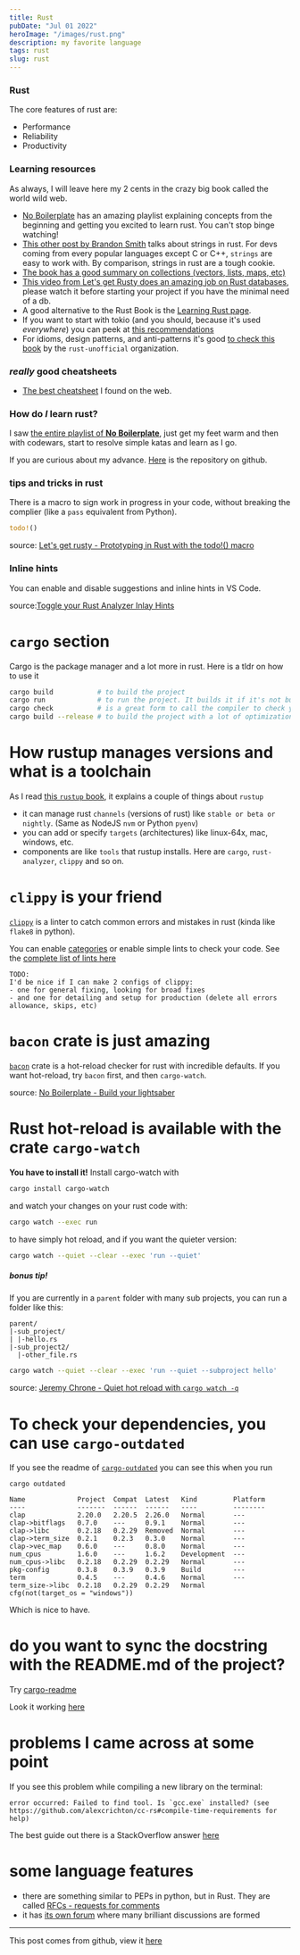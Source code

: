 ```yaml
---
title: Rust
pubDate: "Jul 01 2022"
heroImage: "/images/rust.png"
description: my favorite language
tags: rust
slug: rust
---
```


### Rust

The core features of rust are:

- Performance
- Reliability
- Productivity

### Learning resources

As always, I will leave here my 2 cents in the crazy big book called the world wild web.

- [No Boilerplate](https://www.youtube.com/playlist?list=PLZaoyhMXgBzoM9bfb5pyUOT3zjnaDdSEP) has an amazing playlist explaining concepts from the beginning and getting you excited to learn rust. You can't stop binge watching!
- [This other post by Brandon Smith](https://www.brandons.me/blog/why-rust-strings-seem-hard) talks about strings in rust. For devs coming from every popular languages except C or C++, `strings` are easy to work with. By comparison, strings in rust are a tough cookie.
- [The book has a good summary on collections (vectors, lists, maps, etc)](https://doc.rust-lang.org/std/collections/index.html)
- [This video from Let's get Rusty does an amazing job on Rust databases](https://www.youtube.com/watch?v=FW4oUXHly8c), please watch it before starting your project if you have the minimal need of a db.
- A good alternative to the Rust Book is the [Learning Rust page](https://learning-rust.github.io/docs/).
- If you want to start with tokio (and you should, because it's used _everywhere_) you can peek at [this recommendations](https://youtu.be/ycMiMDHopNc?t=4993)
- For idioms, design patterns, and anti-patterns it's good [to check this book](https://rust-unofficial.github.io/patterns/intro.html) by the `rust-unofficial` organization.

### _really_ good cheatsheets

- [The best cheatsheet](https://cheats.rs/) I found on the web.

### How do _I_ learn rust?

I saw [the entire playlist of **No Boilerplate**](https://www.youtube.com/playlist?list=PLZaoyhMXgBzoM9bfb5pyUOT3zjnaDdSEP), just get my feet warm and then with codewars, start to resolve simple katas and learn as I go.

If you are curious about my advance. [Here](http://github.com/AucaCoyan/exp-rust) is the repository on github.

### tips and tricks in rust

There is a macro to sign work in progress in your code, without breaking the complier (like a `pass` equivalent from Python).

```rust
todo!()
```

source: [Let's get rusty - Prototyping in Rust with the todo!() macro](https://www.youtube.com/watch?v=KdPVCGfZ8sI)

### Inline hints

You can enable and disable suggestions and inline hints in VS Code.

source:[Toggle your Rust Analyzer Inlay Hints](https://www.youtube.com/watch?v=wBTAMLp-gnc)


# `cargo` section

Cargo is the package manager and a lot more in rust. Here is a tldr on how to use it

```sh
cargo build           # to build the project
cargo run             # to run the project. It builds it if it's not built yet
cargo check           # is a great form to call the compiler to check your code
cargo build --release # to build the project with a lot of optimizations
```

# How rustup manages versions and what is a toolchain

As I read [this `rustup` book](https://rust-lang.github.io/rustup/index.html), it explains a couple of things about `rustup`

- it can manage rust `channels` (versions of rust) like `stable or beta or nightly`. (Same as NodeJS `nvm` or Python `pyenv`)
- you can add or specify `targets` (architectures) like linux-64x, mac, windows, etc.
- components are like `tools` that rustup installs. Here are `cargo`, `rust-analyzer`, `clippy` and so on.

# `clippy` is your friend

[`clippy`](https://doc.rust-lang.org/clippy/usage.html) is a linter to catch common errors and mistakes in rust (kinda like `flake8` in python).

You can enable [categories](https://doc.rust-lang.org/clippy/index.html) or enable simple lints to check your code. See the [complete list of lints here](https://rust-lang.github.io/rust-clippy/master/index.html)

    TODO:
    I'd be nice if I can make 2 configs of clippy:
    - one for general fixing, looking for broad fixes
    - and one for detailing and setup for production (delete all errors allowance, skips, etc)

# `bacon` crate is just amazing

[`bacon`](https://dystroy.org/bacon/) crate is a hot-reload checker for rust with incredible defaults. If you want hot-reload, try `bacon` first, and then `cargo-watch`.

source: [No Boilerplate - Build your lightsaber](https://youtu.be/ifaLk5v3W90?t=255)

# Rust hot-reload is available with the crate `cargo-watch`

**You have to install it!** Install cargo-watch with

```sh
cargo install cargo-watch
```

and watch your changes on your rust code with:

```sh
cargo watch --exec run
```

to have simply hot reload, and if you want the quieter version:

```sh
cargo watch --quiet --clear --exec 'run --quiet'
```

##### bonus tip!

If you are currently in a `parent` folder with many sub projects, you can run a folder like this:

```
parent/
|-sub_project/
| |-hello.rs
|-sub_project2/
  |-other_file.rs
```

```sh
cargo watch --quiet --clear --exec 'run --quiet --subproject hello'
```

source: [Jeremy Chrone - Quiet hot reload with `cargo watch -q`](https://www.youtube.com/watch?v=xewU1E8fuQM)

# To check your dependencies, you can use `cargo-outdated`

If you see the readme of [`cargo-outdated`](https://github.com/kbknapp/cargo-outdated) you can see this when you run

```
cargo outdated

Name             Project  Compat  Latest   Kind         Platform
----             -------  ------  ------   ----         --------
clap             2.20.0   2.20.5  2.26.0   Normal       ---
clap->bitflags   0.7.0    ---     0.9.1    Normal       ---
clap->libc       0.2.18   0.2.29  Removed  Normal       ---
clap->term_size  0.2.1    0.2.3   0.3.0    Normal       ---
clap->vec_map    0.6.0    ---     0.8.0    Normal       ---
num_cpus         1.6.0    ---     1.6.2    Development  ---
num_cpus->libc   0.2.18   0.2.29  0.2.29   Normal       ---
pkg-config       0.3.8    0.3.9   0.3.9    Build        ---
term             0.4.5    ---     0.4.6    Normal       ---
term_size->libc  0.2.18   0.2.29  0.2.29   Normal       cfg(not(target_os = "windows"))
```

Which is nice to have.

# do you want to sync the docstring with the README.md of the project?

Try [cargo-readme](https://github.com/livioribeiro/cargo-readme)

Look it working [here](https://youtu.be/ycMiMDHopNc?t=3899)

# problems I came across at some point

If you see this problem while compiling a new library on the terminal:

```
error occurred: Failed to find tool. Is `gcc.exe` installed? (see https://github.com/alexcrichton/cc-rs#compile-time-requirements for help)
```

The best guide out there is a StackOverflow answer [here](https://stackoverflow.com/a/72646362/8552476)

# some language features

- there are something similar to PEPs in python, but in Rust. They are called [RFCs - requests for comments](https://github.com/rust-lang/rfcs)
- it has [its own forum](https://internals.rust-lang.org/) where many brilliant discussions are formed

---

This post comes from github, view it [here](https://github.com/AucaCoyan/blog/blob/main/rust_notes.md)
